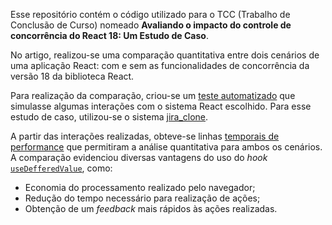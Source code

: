Esse repositório contém o código utilizado para o TCC (Trabalho de Conclusão de Curso) nomeado **Avaliando o impacto do controle de concorrência do React 18: Um
Estudo de Caso**. 

No artigo, realizou-se uma comparação quantitativa entre dois cenários de uma aplicação React: com e sem as funcionalidades de concorrência da versão 18 da biblioteca React.

Para realização da comparação, criou-se um [teste automatizado](/tests) que simulasse algumas interações com o sistema React escolhido. 
Para esse estudo de caso, utilizou-se o sistema [jira_clone](https://github.com/oldboyxx/jira_clone). 

A partir das interações realizadas, obteve-se linhas [temporais de performance](https://developer.chrome.com/docs/devtools/performance/reference/) que permitiram a análise quantitativa para ambos os cenários.
A comparação evidenciou diversas vantagens do uso do _hook_ [`useDefferedValue`](https://reactjs.org/docs/hooks-reference.html#usedeferredvalue), como: 
- Economia do processamento realizado pelo navegador;
- Redução do tempo necessário para realização de ações;
- Obtenção de um _feedback_ mais rápidos às ações realizadas.
